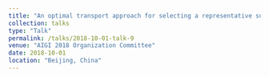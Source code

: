 ```yaml
---
title: "An optimal transport approach for selecting a representative subsample"
collection: talks
type: "Talk"
permalink: /talks/2018-10-01-talk-9
venue: "AIGI 2018 Organization Committee"
date: 2018-10-01
location: "Beijing, China"
---
```



